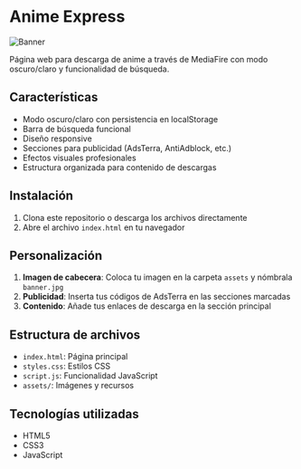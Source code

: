 # Anime Express

![Banner](assets/banner.jpg)

Página web para descarga de anime a través de MediaFire con modo oscuro/claro y funcionalidad de búsqueda.

## Características

- Modo oscuro/claro con persistencia en localStorage
- Barra de búsqueda funcional
- Diseño responsive
- Secciones para publicidad (AdsTerra, AntiAdblock, etc.)
- Efectos visuales profesionales
- Estructura organizada para contenido de descargas

## Instalación

1. Clona este repositorio o descarga los archivos directamente
2. Abre el archivo `index.html` en tu navegador

## Personalización

1. **Imagen de cabecera**: Coloca tu imagen en la carpeta `assets` y nómbrala `banner.jpg`
2. **Publicidad**: Inserta tus códigos de AdsTerra en las secciones marcadas
3. **Contenido**: Añade tus enlaces de descarga en la sección principal

## Estructura de archivos

- `index.html`: Página principal
- `styles.css`: Estilos CSS
- `script.js`: Funcionalidad JavaScript
- `assets/`: Imágenes y recursos

## Tecnologías utilizadas

- HTML5
- CSS3
- JavaScript
